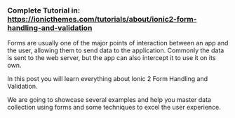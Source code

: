 ### Complete Tutorial in: https://ionicthemes.com/tutorials/about/ionic2-form-handling-and-validation

Forms are usually one of the major points of interaction between an app and the user, allowing them to send data to the application. Commonly the data is sent to the web server, but the app can also intercept it to use it on its own.

In this post you will learn everything about Ionic 2 Form Handling and Validation.

We are going to showcase several examples and help you master data collection using forms and some techniques to excel the user experience.
